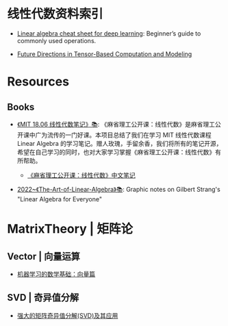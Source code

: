 # 线性代数资料索引

- [Linear algebra cheat sheet for deep learning](https://parg.co/bCB): Beginner’s guide to commonly used operations.

- [Future Directions in Tensor-Based Computation and Modeling](http://www.cs.cornell.edu/CV/TenWork/FinalReport.pdf)

# Resources

## Books

- [《MIT 18.06 线性代数笔记》📚](https://github.com/apachecn/mit-18.06-linalg-notes): 《麻省理工公开课：线性代数》是麻省理工公开课中广为流传的一门好课。本项目总结了我们在学习 MIT 线性代数课程 Linear Algebra 的学习笔记。赠人玫瑰，手留余香，我们将所有的笔记开源，希望在自己学习的同时，也对大家学习掌握《麻省理工公开课：线性代数》有所帮助。

  - [《麻省理工公开课：线性代数》中文笔记](https://github.com/MLNLP-World/MIT-Linear-Algebra-Notes)

- [2022~《The-Art-of-Linear-Algebra》📚](https://github.com/kenjihiranabe/The-Art-of-Linear-Algebra): Graphic notes on Gilbert Strang's "Linear Algebra for Everyone"

# MatrixTheory | 矩阵论

## Vector | 向量运算

- [机器学习的数学基础：向量篇](http://hahack.com/math/math-vector/)

## SVD | 奇异值分解

- [强大的矩阵奇异值分解(SVD)及其应用](http://www.cnblogs.com/LeftNotEasy/archive/2011/01/19/svd-and-applications.html)
